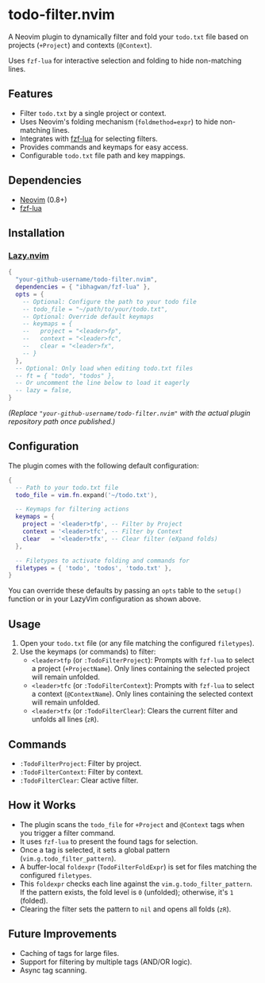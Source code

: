 # todo-filter.nvim

A Neovim plugin to dynamically filter and fold your `todo.txt` file based on projects (`+Project`) and contexts (`@Context`).

Uses `fzf-lua` for interactive selection and folding to hide non-matching lines.

## Features

*   Filter `todo.txt` by a single project or context.
*   Uses Neovim's folding mechanism (`foldmethod=expr`) to hide non-matching lines.
*   Integrates with [fzf-lua](https://github.com/ibhagwan/fzf-lua) for selecting filters.
*   Provides commands and keymaps for easy access.
*   Configurable `todo.txt` file path and key mappings.

## Dependencies

*   [Neovim](https://neovim.io/) (0.8+)
*   [fzf-lua](https://github.com/ibhagwan/fzf-lua)

## Installation

### [Lazy.nvim](https://github.com/folke/lazy.nvim)

```lua
{
  "your-github-username/todo-filter.nvim",
  dependencies = { "ibhagwan/fzf-lua" },
  opts = {
    -- Optional: Configure the path to your todo file
    -- todo_file = "~/path/to/your/todo.txt",
    -- Optional: Override default keymaps
    -- keymaps = {
    --   project = "<leader>fp",
    --   context = "<leader>fc",
    --   clear = "<leader>fx",
    -- }
  },
  -- Optional: Only load when editing todo.txt files
  -- ft = { "todo", "todos" },
  -- Or uncomment the line below to load it eagerly
  -- lazy = false,
}
```

*(Replace `"your-github-username/todo-filter.nvim"` with the actual plugin repository path once published.)*

## Configuration

The plugin comes with the following default configuration:

```lua
{
  -- Path to your todo.txt file
  todo_file = vim.fn.expand('~/todo.txt'),

  -- Keymaps for filtering actions
  keymaps = {
    project = '<leader>tfp', -- Filter by Project
    context = '<leader>tfc', -- Filter by Context
    clear   = '<leader>tfx', -- Clear filter (eXpand folds)
  },

  -- Filetypes to activate folding and commands for
  filetypes = { 'todo', 'todos', 'todo.txt' },
}
```

You can override these defaults by passing an `opts` table to the `setup()` function or in your LazyVim configuration as shown above.

## Usage

1.  Open your `todo.txt` file (or any file matching the configured `filetypes`).
2.  Use the keymaps (or commands) to filter:
    *   `<leader>tfp` (or `:TodoFilterProject`): Prompts with `fzf-lua` to select a project (`+ProjectName`). Only lines containing the selected project will remain unfolded.
    *   `<leader>tfc` (or `:TodoFilterContext`): Prompts with `fzf-lua` to select a context (`@ContextName`). Only lines containing the selected context will remain unfolded.
    *   `<leader>tfx` (or `:TodoFilterClear`): Clears the current filter and unfolds all lines (`zR`).

## Commands

*   `:TodoFilterProject`: Filter by project.
*   `:TodoFilterContext`: Filter by context.
*   `:TodoFilterClear`: Clear active filter.

## How it Works

*   The plugin scans the `todo_file` for `+Project` and `@Context` tags when you trigger a filter command.
*   It uses `fzf-lua` to present the found tags for selection.
*   Once a tag is selected, it sets a global pattern (`vim.g.todo_filter_pattern`).
*   A buffer-local `foldexpr` (`TodoFilterFoldExpr`) is set for files matching the configured `filetypes`.
*   This `foldexpr` checks each line against the `vim.g.todo_filter_pattern`. If the pattern exists, the fold level is `0` (unfolded); otherwise, it's `1` (folded).
*   Clearing the filter sets the pattern to `nil` and opens all folds (`zR`).

## Future Improvements

*   Caching of tags for large files.
*   Support for filtering by multiple tags (AND/OR logic).
*   Async tag scanning.

